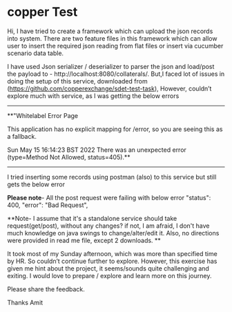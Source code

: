 # copper Test

Hi, I have tried to create a framework which can upload the json records into system.
There are two feature files in this framework which can allow user to insert the required json
reading from flat files or insert via cucumber scenario data table.

I have used Json serializer / deserializer to parser the json and load/post the payload to - http://localhost:8080/collaterals/.
But,I faced lot of issues in doing the setup of this service, downloaded from (https://github.com/copperexchange/sdet-test-task),
However, couldn’t explore much with service, as I was getting the below errors 
********************************************************************************************************************
**"Whitelabel Error Page

This application has no explicit mapping for /error, so you are seeing this as a fallback.

Sun May 15 16:14:23 BST 2022
There was an unexpected error (type=Method Not Allowed, status=405).**
********************************************************************************************************************
I tried inserting some records using postman (also) to this service but still gets the below error

**Please note**- All the post request were failing with below error "status": 400, "error": "Bad Request",
                 

**Note- I assume that it's a standalone service should take request(get/post), without any changes?
      if not, I am afraid, I don't have much knowledge on java swings to change/alter/edit it.
      Also, no directions were provided in read me file, except 2 downloads.
**

It took most of my Sunday afternoon, which was more than specified time by HR. So couldn’t continue further to explore.
However, this exercise has given me hint about the project, it seems/sounds quite challenging and exiting.
I would love to prepare / explore and learn more on this journey.

Please share the feedback. 

Thanks
Amit
